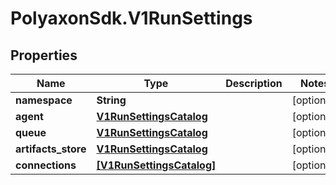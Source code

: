 # PolyaxonSdk.V1RunSettings

## Properties
Name | Type | Description | Notes
------------ | ------------- | ------------- | -------------
**namespace** | **String** |  | [optional] 
**agent** | [**V1RunSettingsCatalog**](V1RunSettingsCatalog.md) |  | [optional] 
**queue** | [**V1RunSettingsCatalog**](V1RunSettingsCatalog.md) |  | [optional] 
**artifacts_store** | [**V1RunSettingsCatalog**](V1RunSettingsCatalog.md) |  | [optional] 
**connections** | [**[V1RunSettingsCatalog]**](V1RunSettingsCatalog.md) |  | [optional] 


